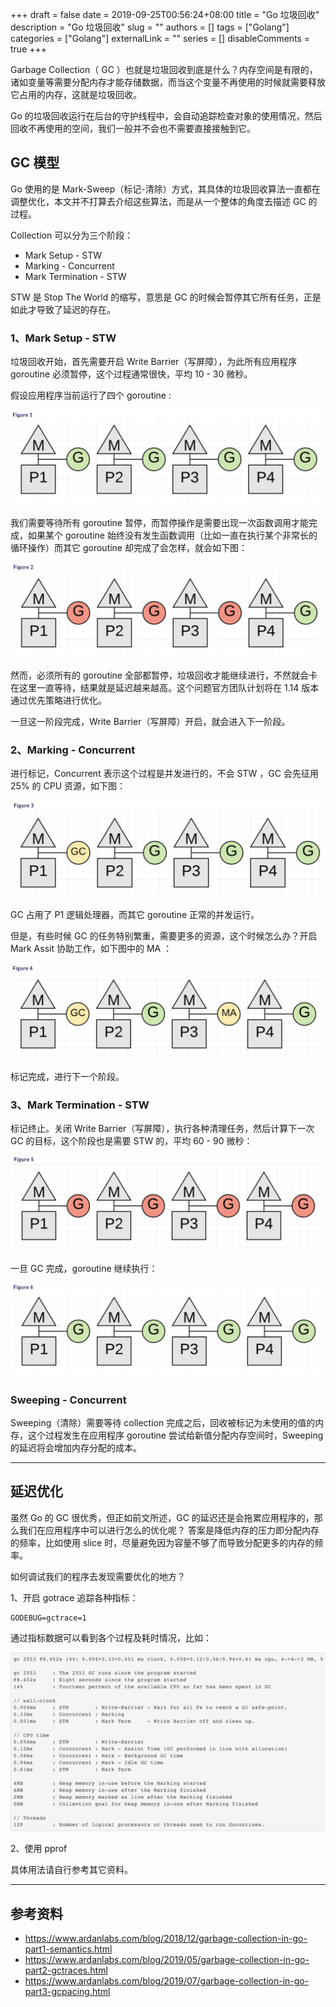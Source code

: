 +++
draft = false
date = 2019-09-25T00:56:24+08:00
title = "Go 垃圾回收"
description = "Go 垃圾回收"
slug = ""
authors = []
tags = ["Golang"]
categories = ["Golang"]
externalLink = ""
series = []
disableComments = true
+++


Garbage Collection（ GC ）也就是垃圾回收到底是什么？内存空间是有限的，诸如变量等需要分配内存才能存储数据，而当这个变量不再使用的时候就需要释放它占用的内存，这就是垃圾回收。

Go 的垃圾回收运行在后台的守护线程中，会自动追踪检查对象的使用情况，然后回收不再使用的空间，我们一般并不会也不需要直接接触到它。

## GC 模型

Go 使用的是 Mark-Sweep（标记-清除）方式，其具体的垃圾回收算法一直都在调整优化，本文并不打算去介绍这些算法，而是从一个整体的角度去描述 GC 的过程。


Collection 可以分为三个阶段：

- Mark Setup - STW
- Marking - Concurrent
- Mark Termination - STW


STW 是 Stop The World 的缩写，意思是 GC 的时候会暂停其它所有任务，正是如此才导致了延迟的存在。


### 1、Mark Setup - STW

垃圾回收开始，首先需要开启 Write Barrier（写屏障），为此所有应用程序 goroutine 必须暂停，这个过程通常很快，平均 10 - 30 微秒。


假设应用程序当前运行了四个 goroutine :

![](/images/go/gc1.png)

我们需要等待所有 goroutine 暂停，而暂停操作是需要出现一次函数调用才能完成，如果某个 goroutine 始终没有发生函数调用（比如一直在执行某个非常长的循环操作）而其它 goroutine 却完成了会怎样，就会如下图：

![](/images/go/gc2.png)

然而，必须所有的 goroutine 全部都暂停，垃圾回收才能继续进行，不然就会卡在这里一直等待，结果就是延迟越来越高。这个问题官方团队计划将在 1.14 版本通过优先策略进行优化。

一旦这一阶段完成，Write Barrier（写屏障）开启，就会进入下一阶段。


### 2、Marking - Concurrent

进行标记，Concurrent 表示这个过程是并发进行的，不会 STW ，GC 会先征用 25% 的 CPU 资源，如下图：

![](/images/go/gc3.png)

GC 占用了 P1 逻辑处理器，而其它 goroutine 正常的并发运行。


但是，有些时候 GC 的任务特别繁重，需要更多的资源，这个时候怎么办？开启 Mark Assit 协助工作，如下图中的 MA ：

![](/images/go/gc4.png)

标记完成，进行下一个阶段。


### 3、Mark Termination - STW


标记终止。关闭 Write Barrier（写屏障），执行各种清理任务，然后计算下一次 GC 的目标，这个阶段也是需要 STW 的，平均 60 - 90 微秒：

![](/images/go/gc5.png)


一旦 GC 完成，goroutine 继续执行：

![](/images/go/gc6.png)

### Sweeping - Concurrent

Sweeping（清除）需要等待 collection 完成之后，回收被标记为未使用的值的内存，这个过程发生在应用程序 goroutine 尝试给新值分配内存空间时，Sweeping 的延迟将会增加内存分配的成本。

---

## 延迟优化

虽然 Go 的 GC 很优秀，但正如前文所述，GC 的延迟还是会拖累应用程序的，那么我们在应用程序中可以进行怎么的优化呢？
答案是降低内存的压力即分配内存的频率，比如使用 slice 时，尽量避免因为容量不够了而导致分配更多的内存的频率。

如何调试我们的程序去发现需要优化的地方？

1、开启 gotrace 追踪各种指标：

```
GODEBUG=gctrace=1
```

通过指标数据可以看到各个过程及耗时情况，比如：

![](/images/go/gc7.jpeg)


2、使用 pprof

具体用法请自行参考其它资料。


---------

## 参考资料

- https://www.ardanlabs.com/blog/2018/12/garbage-collection-in-go-part1-semantics.html
- https://www.ardanlabs.com/blog/2019/05/garbage-collection-in-go-part2-gctraces.html
- https://www.ardanlabs.com/blog/2019/07/garbage-collection-in-go-part3-gcpacing.html
